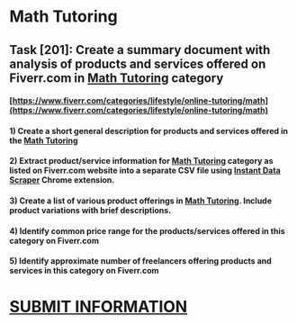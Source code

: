 # Math Tutoring
## Task [201]: Create a summary document with analysis of products and services offered on Fiverr.com in [Math Tutoring](https://www.fiverr.com/categories/lifestyle/online-tutoring/math) category
#### [https://www.fiverr.com/categories/lifestyle/online-tutoring/math](https://www.fiverr.com/categories/lifestyle/online-tutoring/math)
#### 1) Create a short general description for products and services offered in the [Math Tutoring](https://www.fiverr.com/categories/lifestyle/online-tutoring/math)
#### 2) Extract product/service information for [Math Tutoring](https://www.fiverr.com/categories/lifestyle/online-tutoring/math) category as listed on Fiverr.com website into a separate CSV file using [Instant Data Scraper](https://chrome.google.com/webstore/detail/instant-data-scraper/ofaokhiedipichpaobibbnahnkdoiiah) Chrome extension.
#### 3) Create a list of various product offerings in [Math Tutoring](https://www.fiverr.com/categories/lifestyle/online-tutoring/math). Include product variations with brief descriptions.
#### 4) Identify common price range for the products/services offered in this category on Fiverr.com
#### 5) Identify approximate number of freelancers offering products and services in this category on Fiverr.com

# [SUBMIT INFORMATION](https://forms.office.com/r/8AEKjkLxKG)
